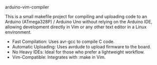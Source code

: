 arduino-vim-compiler

This is a small makefile  project for compiling and uploading code to an Arduino (ATmega328P) / Arduino Uno without relying on the Arduino IDE, allowing development directly in Vim or any other text editor in a Linux environment.

- Fast Compilation: Uses avr-gcc to compile C code.
- Automatic Uploading: Uses avrdude to upload firmware to the board.
- No Heavy IDEs: Ideal for those who prefer a lightweight workflow.
- Vim-Compatible: Integrates with :make in Vim.
